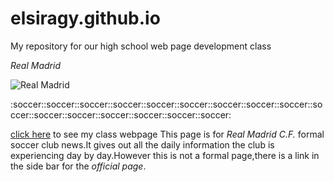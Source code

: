 # elsiragy.github.io
My repository for our high school web page development class

_Real Madrid_

![Real Madrid](http://a.espncdn.com/combiner/i/?img=/media/motion/ESPNi/2016/0308/int_160308_Can_Real_Madrid_win_the_Champions_League/int_160308_Can_Real_Madrid_win_the_Champions_League.jpg&w=738&site=espnfc)
<p>:soccer::soccer::soccer::soccer::soccer::soccer::soccer::soccer::soccer::soccer::soccer::soccer::soccer::soccer::soccer::soccer:</p>

[click here](http://elsiragy.github.io/sub1/index.html) to see my class webpage
This page is for _Real Madrid C.F._ formal soccer club news.It gives out all the daily information the club is experiencing day by day.However this is not a formal page,there is a link in the side bar for the _official page_.
